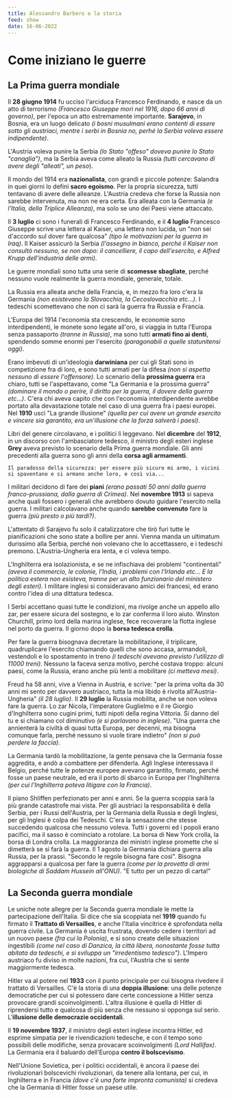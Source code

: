 ```yaml
---
title: Alessandro Barbero e la storia
feed: show
date: 16-06-2022
---
```

# Come iniziano le guerre
## La Prima guerra mondiale
Il **28 giugno 1914** fu ucciso l'arciduca Francesco Ferdinando, e nasce da un atto di terrorismo *(Francesco Giuseppe morì nel 1916, dopo 66 anni di governo)*, per l'epoca un atto estremamente importante. **Sarajevo**, in Bosnia, era un luogo delicato *(i bosni musulmani erano contenti di essere sotto gli austriaci, mentre i serbi in Bosnia no, perhé la Serbia voleva essere indipendente)*.

L'Austria voleva punire la Serbia *(lo Stato "offeso" doveva punire lo Stato "canaglia")*, ma la Serbia aveva come alleato la Russia *(tutti cercavano di avere degli "alleati", un peso*). 

Il mondo del 1914 era **nazionalista**, con grandi e piccole potenze: Salandra in quei giorni lo definì **sacro egoismo**. Per la propria sicurezza, tutti tentavano di avere delle alleanze. L'Austria credeva che forse la Russia non sarebbe intervenuta, ma non ne era certa. Era alleata con la Germania *(e l'Italia, della Triplice Alleanza)*, ma solo se uno dei Paesi viene attaccato. 

Il **3 luglio** ci sono i funerali di Francesco Ferdinando, e il **4 luglio** Francesco Giuseppe scrive una lettera al Kaiser, una lettera non lucida, un "non sei d'accordo sul dover fare qualcosa" *(tipo le motivazioni per la guerra in Iraq)*. Il Kaiser assicurò la Serbia *(l'assegno in bianco, perché il Kaiser non consultò nessuno, se non dopo: il cancelliere, il capo dell'esercito, e Alfred Krupp dell'industria delle armi)*. 

Le guerre mondiali sono tutta una serie di **scomesse sbagliate**, perché nessuno vuole realmente la guerra mondiale, generale, totale.

La Russia era alleata anche della Francia, e, in mezzo fra loro c'era la Germania *(non esistevano la Slovacchia, la Cecoslovacchia etc...)*. I tedeschi scomettevano che non ci sarà la guerra fra Russia e Francia.

L'Europa del 1914 l'economia sta crescendo, le economie sono interdipendenti, le monete sono legate all'oro, si viaggia in tutta l'Europa senza passaporto *(tranne in Russia)*, ma sono tutti **armati fino ai denti**, spendendo somme enormi per l'esercito *(paragonabili a quelle statunitensi oggi)*. 

Erano imbevuti di un'ideologia **darwiniana** per cui gli Stati sono in competizione fra di loro, e sono tutti armati per la difesa *(non si aspetta nessuno di essere l'offensore)*. Lo scenario della **prossima guerra** era chiaro, tutti se l'aspettavano, come "La Germania e la prossima guerra" *(dominare il mondo o perire, il diritto per la guerra, il dovere della guerra etc...)*. C'era chi aveva capito che con l'economia interdipendente avrebbe portato alla devastazione totale nel caso di una guerra fra i paesi europei. Nel **1910** uscì "La grande illusione" *(quella per cui avere un grande esercito e vincere sia garantito, era un'illusione che la forza salverà i paesi)*.

Libri del genere circolavano, e i politici li leggevano. Nel **dicembre** del **1912**, in un discorso con l'ambasciatore tedesco, il ministro degli esteri inglese **Grey** aveva previsto lo scenario della Prima guerra mondiale. Gli anni precedenti alla guerra sono gli anni della **corsa agli armamenti**.

```
Il paradosso della sicurezza: per essere più sicuro mi armo, i vicini si spaventano e si armano anche loro, e così via... 
```

I militari decidono di fare dei **piani** *(erano passati 50 anni dalla guerra franco-prussiana, dalla guerra di Crimea)*. Nel **novembre 1913** si sapeva anche quali fossero i generali che avrebbero dovuto guidare l'esercito nella guerra. I militari calcolavano anche quando **sarebbe convenuto** fare la guerra *(più presto o più tardi?)*.

L'attentato di Sarajevo fu solo il catalizzatore che tirò furi tutte le pianificazioni che sono state a bollire per anni. Vienna manda un ultimatum durissimo alla Serbia, perché non volevano che lo accettassero, e i tedeschi premono. L'Austria-Ungheria era lenta, e ci voleva tempo.

L'Inghilterra era isolazionista, e se ne infischiava dei problemi "continentali" *(aveva il commercio, le colonie, l'India, i problemi con l'Irlanda etc... E la politica estera non esisteva, tranne per un alto funzionario del ministero degli esteri)*. I militare inglesi si consideravano amici dei francesi, ed erano contro l'idea di una dittatura tedesca.

I Serbi accettano quasi tutte le condizioni, ma rivolge anche un appello allo zar, per essere sicura del sostegno, e lo zar conferma il loro aiuto. Winston Churchill, primo lord della marina inglese, fece recoverare la flotta inglese nel porto da guerra. Il giorno dopo la **borsa tedesca crolla**.

Per fare la guerra bisognava decretare la mobilitazione, il triplicare, quadruplicare l'esercito chiamando quelli che sono accasa, armandoli, vestendoli e lo spostamento in treno *(i tedeschi avevano previsto l'utilizzo di 11000 treni)*. Nessuno la faceva senza motivo, perché costava troppo: alcuni paesi, come la Russia, erano anche più lenti a mobilitare *(ci metteva mesi)*. 

Freud ha 58 anni, vive a Vienna in Austria, e scrive: "per la prima volta da 30 anni mi sento per davvero austriaco, tutta la mia libido è rivolta all'Austria-Ungheria" *(il 28 luglio)*. Il **29 luglio** la Russia mobilita, anche se non voleva fare la guerra. Lo zar Nicola, l'imperatore Guglielmo e il re Giorgio d'Inghilterra sono cugini primi, tutti nipoti della regina Vittoria. Si danno del tu e si chiamano col diminutivo *(e si parlavano in inglese)*. "Una guerra che annienterà la civiltà di quasi tutta Europa, per decenni, ma bisogna comunque farla, perché nessuno si vuole tirare indietro" *(non si può perdere la faccia)*.

La Germania tardò la mobilitazione, la gente pensava che la Germania fosse aggredita, e andò a combattere per difenderla. Agli Inglese interessava il Belgio, perché tutte le potenze europee avevano garantito, firmato, perché fosse un paese neutrale, ed era il porto di sbarco in Europa per l'Inghilterra *(per cui l'Inghilterra poteva litigare con la Francia)*.

Il piano Shliffen perfezionato per anni e anni. Se la guerra scoppia sarà la più grande catastrofe mai vista. Per gli austriaci la responsabilità è della Serbia, per i Russi dell'Austria, per la Germania della Russia e degli Inglesi, per gli Inglesi è colpa dei Tedeschi. C'era la sensazione che stesse succedendo qualcosa che nessuno voleva. Tutti i governi ed i popoli erano pacifici, ma il sasso è cominciato a rotolare. La borsa di New York crolla, la borsa di Londra crolla. La maggioranza dei ministri inglese promette che si dimetterà se si farà la guerra. Il 1 agosto la Germania dichiara guerra alla Russia, per la prassi. "Secondo le regole bisogna fare così". Bisogna aggrapparsi a qualcosa per fare la guerra *(come per la provetta di armi biologiche di Saddam Hussein all'ONU)*. "E tutto per un pezzo di carta!"

## La Seconda guerra mondiale
Le uniche note allegre per la Seconda guerra mondiale le mette la partecipazione dell'Italia. Si dice che sia scoppiata nel **1919** quando fu firmato il **Trattato di Versailles**, e anche l'Italia vincitrice è sprofondata nella guerra civile. La Germania è uscita frustrata, dovendo cedere i territori ad un nuovo paese *(fra cui la Polonia)*, e si sono create delle situazioni ingestibili *(come nel caso di Danzica, la città libera, nonostante fosse tutta abitata da tedeschi, e si sviluppa un "irredentismo tedesco")*. L'Impero austriaco fu diviso in molte nazioni, fra cui, l'Austria che si sente maggiormente tedesca. 

Hitler va al potere nel **1933** con il punto principale per cui bisogna rivedere il trattato di Versailles. C'è la storia di una **doppia illusione**: una delle potenze democratiche per cui si potessero dare certe concessione a Hitler senza provocare grandi scoinvolgimenti. L'altra illusione è quella di Hitler di riprendersi tutto e qualcosa di più senza che nessuno si opponga sul serio. L'**illusione delle democrazie occidentali**.

Il **19 novembre 1937**, il ministro degli esteri inglese incontra Hitler, ed esprime simpatia per le rivendicazioni tedesche, e con il tempo sono possibili delle modifiche, senza provacare scoinvolgimenti *(Lord Hallifax)*. La Germania era il baluardo dell'Europa **contro il bolscevismo**.

Nell'Unione Sovietica, per i politici occidentali, è ancora il paese dei rivoluzionari bolscevichi rivoluzionari, da tenere alla lontana, per cui, in Inghilterra e in Francia *(dove c'è una forte impronta comunista)* si credeva che la Germania di Hitler fosse un paese utile.